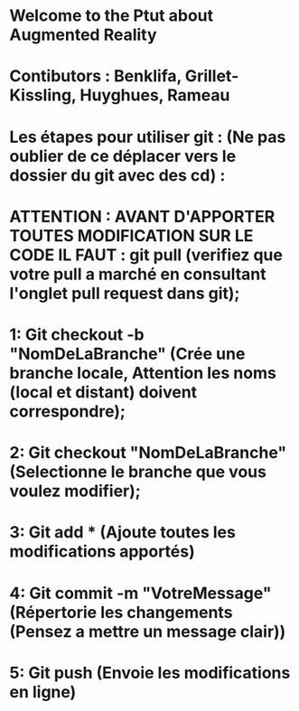 # Welcome to the Ptut about Augmented Reality
# Contibutors : Benklifa, Grillet-Kissling, Huyghues, Rameau
# Les étapes pour utiliser git : (Ne pas oublier de ce déplacer vers le dossier du git avec des cd) :
# ATTENTION : AVANT D'APPORTER TOUTES MODIFICATION SUR LE CODE IL FAUT : git pull (verifiez que votre pull a marché en consultant l'onglet pull request dans git);
# 1: Git checkout -b "NomDeLaBranche" (Crée une branche locale, Attention les noms (local et distant) doivent correspondre);
# 2: Git checkout "NomDeLaBranche" (Selectionne le branche que vous voulez modifier);
# 3: Git add * (Ajoute toutes les modifications apportés)
# 4: Git commit -m "VotreMessage" (Répertorie les changements (Pensez a mettre un message clair))
# 5: Git push (Envoie les modifications en ligne)
